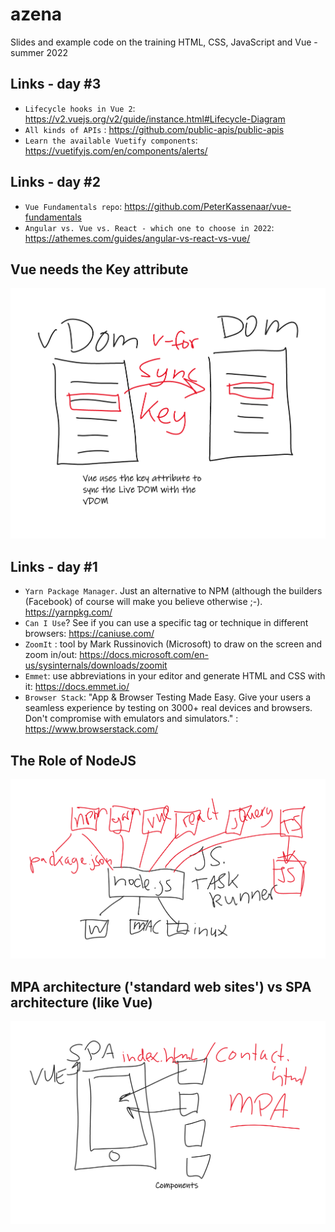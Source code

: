 # azena
Slides and example code on the training HTML, CSS, JavaScript and Vue - summer 2022

## Links - day  #3
- `Lifecycle hooks in Vue 2`: https://v2.vuejs.org/v2/guide/instance.html#Lifecycle-Diagram
- `All kinds of APIs` : https://github.com/public-apis/public-apis
- `Learn the available Vuetify components`: https://vuetifyjs.com/en/components/alerts/

## Links - day  #2
- `Vue Fundamentals repo`: https://github.com/PeterKassenaar/vue-fundamentals
- `Angular vs. Vue vs. React - which one to choose in 2022`: https://athemes.com/guides/angular-vs-react-vs-vue/

## Vue needs the Key attribute
![Vue and the key attribute](examples/img/VueKey.png?raw=true "Vue and the role of Key")

## Links - day  #1
- `Yarn Package Manager`. Just an alternative to NPM (although the builders (Facebook) of course will make you believe otherwise ;-). https://yarnpkg.com/
- `Can I Use`? See if you can use a specific tag or technique in different browsers: https://caniuse.com/
- `ZoomIt` : tool by Mark Russinovich (Microsoft) to draw on the screen and zoom in/out: https://docs.microsoft.com/en-us/sysinternals/downloads/zoomit
- `Emmet`: use abbreviations in your editor and generate HTML and CSS with it: https://docs.emmet.io/
- `Browser Stack`: "App & Browser Testing Made Easy. Give your users a seamless experience by testing on 3000+ real devices and browsers. Don't compromise with emulators and simulators." : https://www.browserstack.com/

## The Role of NodeJS
![Role of NodeJS](examples/img/RoleOfNodeJS.png?raw=true "The Role of Node JS")

## MPA architecture ('standard web sites') vs SPA architecture (like Vue)
![MPA vs SAP](examples/img/SPAvsMPA.png?raw=true "SPA vs MPA Architecture")

